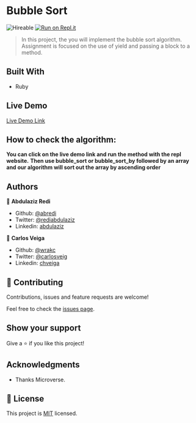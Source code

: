 # Bubble Sort
![Hireable](https://cdn.rawgit.com/hiendv/hireable/master/styles/default/yes.svg) 
 [![Run on Repl.it](https://repl.it/badge/github/wrakc/Bubble-Sort---Microverse)](https://repl.it/@aliabdulaziz/Bubble-Sort-Microverse) 

> In this project, the you will implement the bubble sort algorithm. Assignment is focused on the use of yield and passing a block to a method.

## Built With

- Ruby

## Live Demo

[Live Demo Link](https://repl.it/@aliabdulaziz/Bubble-Sort-Microverse)


## How to check the algorithm:

**You can click on the live demo link and run the method with the repl website.**
**Then use bubble_sort or bubble_sort_by followed by an array and our algorithm will sort out the array by ascending order**

## Authors

👤 **Abdulaziz Redi**

- Github: [@abredi](https://github.com/abredi)
- Twitter: [@rediabdulaziz](https://twitter.com/rediabdulaziz)
- Linkedin: [abdulaziz](https://www.linkedin.com/in/abdulaziz-ali-98948011a)

👤 **Carlos Veiga**

- Github: [@wrakc](https://github.com/wrakc)
- Twitter: [@carlosveig](https://twitter.com/carlosveig)
- Linkedin: [chveiga](https://linkedin.com/chveiga)

## 🤝 Contributing

Contributions, issues and feature requests are welcome!

Feel free to check the [issues page](issues/).

## Show your support

Give a ⭐️ if you like this project!

## Acknowledgments

- Thanks Microverse.

## 📝 License

This project is [MIT](lic.url) licensed.
